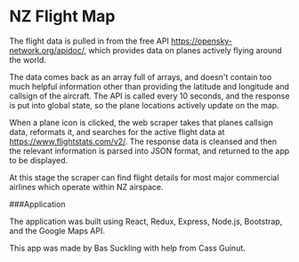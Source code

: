 # NZ Flight Map

The flight data is pulled in from the free API https://opensky-network.org/apidoc/, which provides data on planes actively flying around the world. 
 
The data comes back as an array full of arrays, and doesn't contain too much helpful information other than providing the latitude and longitude and callsign of the aircraft. The API is called every 10 seconds, and the response is put into global state, so the plane locations actively update on the map.
          
When a plane icon is clicked, the web scraper takes that planes callsign data, reformats it, and searches for the active flight data 
at https://www.flightstats.com/v2/. The response data is cleansed and then the relevant information is parsed into JSON format, and returned to the app to be displayed.

At this stage the scraper can find flight details for most major commercial airlines which operate within NZ airspace.  

###Application
                    
The application was built using React, Redux, Express, Node.js, Bootstrap, and the Google Maps API.

This app was made by Bas Suckling with help from Cass Guinut.

